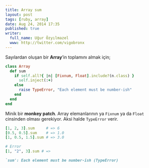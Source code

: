 ```yaml
---
title: Array sum
layout: post
tags: [ruby, array]
date: Aug 24, 2014 17:35
published: true
writer:
  full_name: Uğur Özyılmazel
  www: http://twitter.com/vigobronx
---
```


Sayılardan oluşan bir **Array**’in toplamını almak için;

```ruby
class Array
  def sum
    if self.all?{ |n| [Fixnum, Float].include?(n.class) }
      self.inject(:+)
    else
      raise TypeError, "Each element must be number-ish"
    end
  end
end
```

Minik bir **monkey patch**. Array elemanlarının ya `Fixnum` ya da `Float`
cinsinden olması gerekiyor. Aksi halde `TypeError` verir.

```ruby
[1, 2, 3].sum     # => 6
[0.5, 0.5].sum    # => 1.0
[1, 0.5, 1.5].sum # => 3.0

# Error
[1, "2", 3].sum # =>

`sum': Each element must be number-ish (TypeError)
```